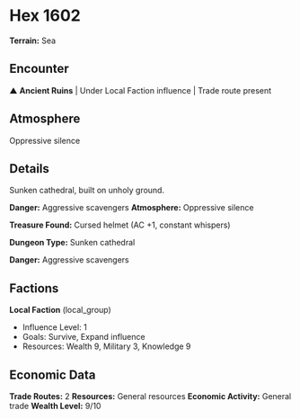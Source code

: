 # Hex 1602

**Terrain:** Sea

## Encounter
▲ **Ancient Ruins** | Under Local Faction influence | Trade route present

## Atmosphere
Oppressive silence

## Details
Sunken cathedral, built on unholy ground.

**Danger:** Aggressive scavengers
**Atmosphere:** Oppressive silence

**Treasure Found:** Cursed helmet (AC +1, constant whispers)


**Dungeon Type:** Sunken cathedral

**Danger:** Aggressive scavengers

## Factions
**Local Faction** (local_group)
- Influence Level: 1
- Goals: Survive, Expand influence
- Resources: Wealth 9, Military 3, Knowledge 9

## Economic Data
**Trade Routes:** 2
**Resources:** General resources
**Economic Activity:** General trade
**Wealth Level:** 9/10
